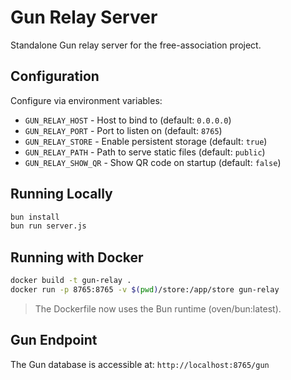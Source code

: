 # Gun Relay Server

Standalone Gun relay server for the free-association project.

## Configuration

Configure via environment variables:

- `GUN_RELAY_HOST` - Host to bind to (default: `0.0.0.0`)
- `GUN_RELAY_PORT` - Port to listen on (default: `8765`)
- `GUN_RELAY_STORE` - Enable persistent storage (default: `true`)
- `GUN_RELAY_PATH` - Path to serve static files (default: `public`)
- `GUN_RELAY_SHOW_QR` - Show QR code on startup (default: `false`)

## Running Locally

```bash
bun install
bun run server.js
```

## Running with Docker

```bash
docker build -t gun-relay .
docker run -p 8765:8765 -v $(pwd)/store:/app/store gun-relay
```

> The Dockerfile now uses the Bun runtime (oven/bun:latest).

## Gun Endpoint

The Gun database is accessible at: `http://localhost:8765/gun`
